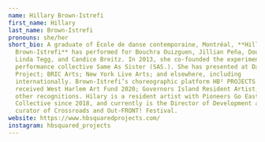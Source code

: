 ```yaml
---
name: Hillary Brown-Istrefi
first_name: Hillary
last_name: Brown-Istrefi
pronouns: she/her
short_bio: A graduate of École de danse contemporaine, Montréal, **Hillary
  Brown-Istrefi** has performed for Bouchra Ouizguen, Jillian Peña, Doug Elkins,
  Linda Tegg, and Candice Breitz. In 2013, she co-founded the experimental
  performance collective Same As Sister (SAS.). She has presented at Danspace
  Project; BRIC Arts; New York Live Arts; and elsewhere, including
  internationally. Brown-Istrefi’s choreographic platform HB² PROJECTS has
  received West Harlem Art Fund 2020; Governors Island Resident Artist; and
  other recognitions. Hilary is a resident artist with Pioneers Go East
  Collective since 2018, and currently is the Director of Development and lead
  curator of Crossroads and Out-FRONT! Festival.
website: https://www.hbsquaredprojects.com/
instagram: hbsquared_projects
---
```

